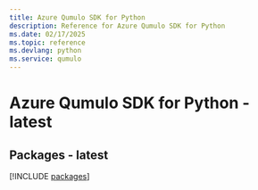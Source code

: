 ```yaml
---
title: Azure Qumulo SDK for Python
description: Reference for Azure Qumulo SDK for Python
ms.date: 02/17/2025
ms.topic: reference
ms.devlang: python
ms.service: qumulo
---
```

# Azure Qumulo SDK for Python - latest
## Packages - latest
[!INCLUDE [packages](qumulo-index.md)]